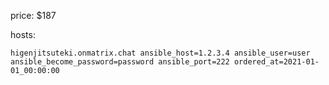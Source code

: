 price: $187

hosts:
```
higenjitsuteki.onmatrix.chat ansible_host=1.2.3.4 ansible_user=user ansible_become_password=password ansible_port=222 ordered_at=2021-01-01_00:00:00
```



